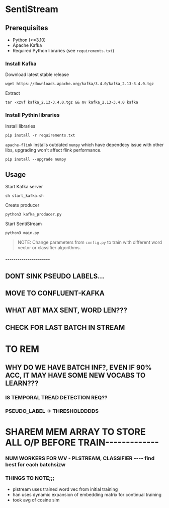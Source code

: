 # SentiStream

## Prerequisites

- Python (>=3.10)
- Apache Kafka
- Required Python libraries (see `requirements.txt`) 

### Install Kafka

Download latest stable release
```
wget https://downloads.apache.org/kafka/3.4.0/kafka_2.13-3.4.0.tgz
```

Extract
```
tar -xzvf kafka_2.13-3.4.0.tgz && mv kafka_2.13-3.4.0 kafka
```

### Install Pythin libraries

Install libraries
```
pip install -r requirements.txt
```

`apache-flink` installs outdated `numpy` which have dependecy issue with other libs, upgrading won't affect flink performance.

```
pip install --upgrade numpy
```

## Usage


Start Kafka server
```
sh start_kafka.sh
```

Create producer
```
python3 kafka_producer.py
```

Start SentiStream
```
python3 main.py
```

> NOTE: Change parameters from `config.py` to train with different word vector or classifier algorithms.



###### ----------------------
## DONT SINK PSEUDO LABELS...


## MOVE TO CONFLUENT-KAFKA

## WHAT ABT MAX SENT, WORD LEN???

## CHECK FOR LAST BATCH IN STREAM

# TO REM
## WHY DO WE HAVE BATCH INF?, EVEN IF 90% ACC, IT MAY HAVE SOME NEW VOCABS TO LEARN??? 

### IS TEMPORAL TREAD DETECTION REQ??
### PSEUDO_LABEL -> THRESHOLDDDDS


# SHAREM MEM ARRAY TO STORE ALL O/P BEFORE TRAIN-------------



### NUM WORKERS FOR WV - PLSTREAM, CLASSIFIER ---- find best for each batchsizw



### THINGS TO NOTE;;;

- plstream uses trained word vec from initial training
- han uses dynamic expansion of embedding matrix for continual training
- took avg of cosine sim